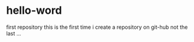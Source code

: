 # hello-word
first repository
this is the first time i create a repository on git-hub
not the last ...
